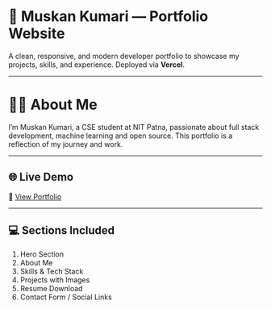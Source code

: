 # 🚀 Muskan Kumari — Portfolio Website

A clean, responsive, and modern developer portfolio to showcase my projects, skills, and experience. Deployed via **Vercel**.

---

# 🧑‍💼 About Me
I’m Muskan Kumari, a CSE student at NIT Patna, passionate about full stack development, machine learning and open source. This portfolio is a reflection of my journey and work.

---

## 🌐 Live Demo

🔗 [View Portfolio](https://portfolio-five-beryl-47.vercel.app/)

---

## 💻 Sections Included

1. Hero Section
2. About Me
3. Skills & Tech Stack
4. Projects with Images
5. Resume Download
6. Contact Form / Social Links

